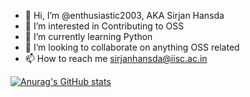 - 👋 Hi, I’m @enthusiastic2003, AKA Sirjan Hansda
- 👀 I’m interested in Contributing to OSS
- 🌱 I’m currently learning Python
- 💞️ I’m looking to collaborate on anything OSS related  
- 📫 How to reach me  sirjanhansda@iisc.ac.in

<!---
enthusiastic2003/enthusiastic2003 is a ✨ special ✨ repository because its `README.md` (this file) appears on your GitHub profile.
You can click the Preview link to take a look at your changes.
--->
[![Anurag's GitHub stats](https://github-readme-stats.vercel.app/api?username=enthusiastic2003&theme=dracula&rank_icon=github)](https://github.com/anuraghazra/github-readme-stats)
